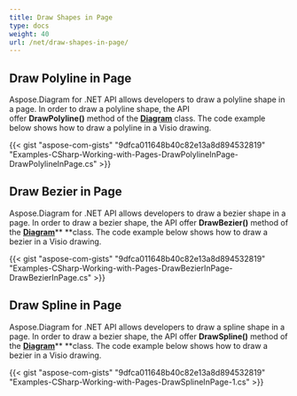 ```yaml
---
title: Draw Shapes in Page
type: docs
weight: 40
url: /net/draw-shapes-in-page/
---
```


## **Draw Polyline in Page**
Aspose.Diagram for .NET API allows developers to draw a polyline shape in a page. In order to draw a polyline shape, the API offer **DrawPolyline()** method of the [**Diagram**](https://apireference.aspose.com/net/diagram/aspose.diagram/diagram) class. The code example below shows how to draw a polyline in a Visio drawing.

{{< gist "aspose-com-gists" "9dfca011648b40c82e13a8d894532819" "Examples-CSharp-Working-with-Pages-DrawPolylineInPage-DrawPolylineInPage.cs" >}}
## **Draw Bezier in Page**
Aspose.Diagram for .NET API allows developers to draw a bezier shape in a page. In order to draw a bezier shape, the API offer **DrawBezier()** method of the [**Diagram**](https://apireference.aspose.com/net/diagram/aspose.diagram/diagram)** **class. The code example below shows how to draw a bezier in a Visio drawing.

{{< gist "aspose-com-gists" "9dfca011648b40c82e13a8d894532819" "Examples-CSharp-Working-with-Pages-DrawBezierInPage-DrawBezierInPage.cs" >}}
## **Draw Spline in Page**
Aspose.Diagram for .NET API allows developers to draw a spline shape in a page. In order to draw a bezier shape, the API offer **DrawSpline()** method of the [**Diagram**](https://apireference.aspose.com/net/diagram/aspose.diagram/diagram)** **class. The code example below shows how to draw a bezier in a Visio drawing.

{{< gist "aspose-com-gists" "9dfca011648b40c82e13a8d894532819" "Examples-CSharp-Working-with-Pages-DrawSplineInPage-1.cs" >}}
